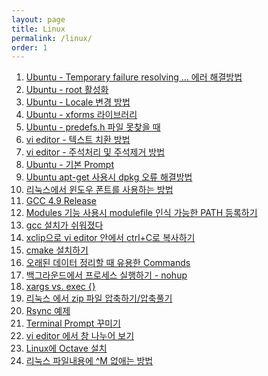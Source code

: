 ```yaml
---
layout: page
title: Linux
permalink: /linux/
order: 1
---
```


1. [Ubuntu - Temporary failure resolving … 에러 해결방법][1]
1. [Ubuntu - root 활성화][2]
1. [Ubuntu - Locale 변경 방법][3]
1. [Ubuntu - xforms 라이브러리][4]
1. [Ubuntu - predefs.h 파일 못찾을 때][5]
1. [vi editor - 텍스트 치환 방법][6]
1. [vi editor - 주석처리 및 주석제거 방법][7]
1. [Ubuntu - 기본 Prompt][8]
1. [Ubuntu apt-get 사용시 dpkg 오류 해결방법][9]
1. [리눅스에서 윈도우 폰트를 사용하는 방법][10]
1. [GCC 4.9 Release][11]
1. [Modules 기능 사용시 modulefile 인식 가능한 PATH 등록하기][12]
1. [gcc 설치가 쉬워졌다][13]
1. [xclip으로 vi editor 안에서 ctrl+C로 복사하기][14]
 1. [cmake 설치하기][15]
1. [오래된 데이터 정리할 때 유용한 Commands][16]
1. [백그라운드에서 프로세스 실행하기 - nohup][17]
1. [xargs vs. exec {}][18]
1. [리눅스 에서 zip 파일 압축하기/압축풀기][19]
1. [Rsync 예제][20]
1. [Terminal Prompt 꾸미기][21]
1. [vi editor 에서 창 나누어 보기][22]
1. [Linux에 Octave 설치][23]
1. [리눅스 파일내용에 ^M 없애는 방법][24]

[1]:	http://nodolee.github.io/2016/09/19/ubuntu_temporary_failure_resolving/ "Ubuntu - Temporary failure resolving … 에러 해결방법"
[2]:	http://nodolee.github.io/2016/09/12/ubuntu_root_enable/ "Ubuntu - root 활성화"
[3]:	http://nodolee.github.io/2016/09/11/ubuntu_locale/ "Ubuntu - Locale 변경 방법"
[4]:	http://nodolee.github.io/2016/09/09/xforms_library/ "Ubuntu - xforms 라이브러리"
[5]:	http://nodolee.github.io/2016/09/08/Ubuntu_predefs/ "Ubuntu - predefs.h 파일 못찾을 때"
[6]:	http://nodolee.github.io/2016/09/04/VIM_replace_text/ "vi editor 텍스트 치환 방법"
[7]:	http://nodolee.github.io/2016/09/03/vim_comment/ "vi editor 주석처리 및 주석제거 방법"
[8]:	http://nodolee.github.io/2016/08/31/Ubuntu-PS1/
[9]:	http://nodolee.github.io/2016/08/31/Ubuntu_dpkg/
[10]:	http://nodolee.github.io/2016/08/30/Font_Linux/
[11]:	http://nodolee.github.io/2016/08/03/GCC49-release/
[12]:	http://nodolee.github.io/2015/12/08/modulefile/ "Modules 기능 사용시 modulefile 인식 가능한 PATH 등록하기"
[13]:	http://nodolee.github.io/2015/12/03/gcc_installation/
[14]:	http://nodolee.github.io/2015/11/05/vim-ctrlCcopy/
[15]:	http://nodolee.github.io/2015/10/20/Find-oldfiles/
[16]:	http://nodolee.github.io/2015/10/20/Find-oldfiles/
[17]:	http://nodolee.github.io/2015/10/11/nohup/
[18]:	http://nodolee.github.io/2015/09/05/xargs-exec/
[19]:	http://nodolee.github.io/2015/07/11/Linux_Zip/ "리눅스 에서 zip 파일 압축하기/압축풀기"
[20]:	http://nodolee.github.io/2015/07/10/Rsync_Examples/
[21]:	http://nodolee.github.io/2015/07/02/Termial_Prompt/
[22]:	http://nodolee.github.io/2015/06/18/vim_window_split/ "vi editor 에서 창 나누어 보기"
[23]:	Linux%EC%97%90%20Octave%20%EC%84%A4%EC%B9%98
[24]:	http://nodolee.github.io/2012/06/27/removeM/